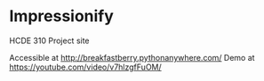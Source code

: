# Impressionify
HCDE 310 Project site

Accessible at http://breakfastberry.pythonanywhere.com/
Demo at https://youtube.com/video/v7hlzgfFuOM/
